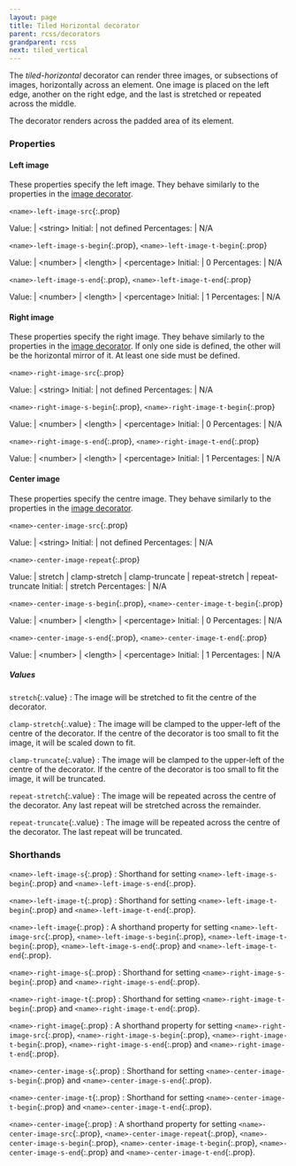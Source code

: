 ```yaml
---
layout: page
title: Tiled Horizontal decorator
parent: rcss/decorators
grandparent: rcss
next: tiled_vertical
---
```


The _tiled-horizontal_ decorator can render three images, or subsections of images, horizontally across an element. One image is placed on the left edge, another on the right edge, and the last is stretched or repeated across the middle.

The decorator renders across the padded area of its element.

### Properties

#### Left image

These properties specify the left image. They behave similarly to the properties in the [image decorator](image.html).

`<name>-left-image-src`{:.prop}

Value: | \<string\>
Initial: | not defined
Percentages: | N/A

`<name>-left-image-s-begin`{:.prop}, `<name>-left-image-t-begin`{:.prop}

Value: | \<number\> \| \<length\> \| \<percentage\>
Initial: | 0
Percentages: | N/A

`<name>-left-image-s-end`{:.prop}, `<name>-left-image-t-end`{:.prop}

Value: | \<number\> \| \<length\> \| \<percentage\>
Initial: | 1
Percentages: | N/A

#### Right image

These properties specify the right image. They behave similarly to the properties in the [image decorator](image.html). If only one side is defined, the other will be the horizontal mirror of it. At least one side must be defined.

`<name>-right-image-src`{:.prop}

Value: | \<string\>
Initial: | not defined
Percentages: | N/A

`<name>-right-image-s-begin`{:.prop}, `<name>-right-image-t-begin`{:.prop}

Value: | \<number\> \| \<length\> \| \<percentage\>
Initial: | 0
Percentages: | N/A

`<name>-right-image-s-end`{:.prop}, `<name>-right-image-t-end`{:.prop}

Value: | \<number\> \| \<length\> \| \<percentage\>
Initial: | 1
Percentages: | N/A

#### Center image

These properties specify the centre image. They behave similarly to the properties in the [image decorator](image.html).

`<name>-center-image-src`{:.prop}

Value: | \<string\>
Initial: | not defined
Percentages: | N/A

`<name>-center-image-repeat`{:.prop}

Value: | stretch \| clamp-stretch \| clamp-truncate \| repeat-stretch \| repeat-truncate
Initial: | stretch
Percentages: | N/A

`<name>-center-image-s-begin`{:.prop}, `<name>-center-image-t-begin`{:.prop}

Value: | \<number\> \| \<length\> \| \<percentage\>
Initial: | 0
Percentages: | N/A

`<name>-center-image-s-end`{:.prop}, `<name>-center-image-t-end`{:.prop}

Value: | \<number\> \| \<length\> \| \<percentage\>
Initial: | 1
Percentages: | N/A

##### Values

`stretch`{:.value}
: The image will be stretched to fit the centre of the decorator. 

`clamp-stretch`{:.value}
: The image will be clamped to the upper-left of the centre of the decorator. If the centre of the decorator is too small to fit the image, it will be scaled down to fit. 

`clamp-truncate`{:.value}
: The image will be clamped to the upper-left of the centre of the decorator. If the centre of the decorator is too small to fit the image, it will be truncated. 

`repeat-stretch`{:.value}
: The image will be repeated across the centre of the decorator. Any last repeat will be stretched across the remainder. 

`repeat-truncate`{:.value}
: The image will be repeated across the centre of the decorator. The last repeat will be truncated. 

### Shorthands

`<name>-left-image-s`{:.prop}
: Shorthand for setting `<name>-left-image-s-begin`{:.prop} and `<name>-left-image-s-end`{:.prop}.

`<name>-left-image-t`{:.prop}
: Shorthand for setting `<name>-left-image-t-begin`{:.prop} and `<name>-left-image-t-end`{:.prop}.

`<name>-left-image`{:.prop}
: A shorthand property for setting `<name>-left-image-src`{:.prop}, `<name>-left-image-s-begin`{:.prop}, `<name>-left-image-t-begin`{:.prop}, `<name>-left-image-s-end`{:.prop} and `<name>-left-image-t-end`{:.prop}.

`<name>-right-image-s`{:.prop}
: Shorthand for setting `<name>-right-image-s-begin`{:.prop} and `<name>-right-image-s-end`{:.prop}.

`<name>-right-image-t`{:.prop}
: Shorthand for setting `<name>-right-image-t-begin`{:.prop} and `<name>-right-image-t-end`{:.prop}.

`<name>-right-image`{:.prop}
: A shorthand property for setting `<name>-right-image-src`{:.prop}, `<name>-right-image-s-begin`{:.prop}, `<name>-right-image-t-begin`{:.prop}, `<name>-right-image-s-end`{:.prop} and `<name>-right-image-t-end`{:.prop}.

`<name>-center-image-s`{:.prop}
: Shorthand for setting `<name>-center-image-s-begin`{:.prop} and `<name>-center-image-s-end`{:.prop}.

`<name>-center-image-t`{:.prop}
: Shorthand for setting `<name>-center-image-t-begin`{:.prop} and `<name>-center-image-t-end`{:.prop}.

`<name>-center-image`{:.prop}
: A shorthand property for setting `<name>-center-image-src`{:.prop}, `<name>-center-image-repeat`{:.prop}, `<name>-center-image-s-begin`{:.prop}, `<name>-center-image-t-begin`{:.prop}, `<name>-center-image-s-end`{:.prop} and `<name>-center-image-t-end`{:.prop}.
